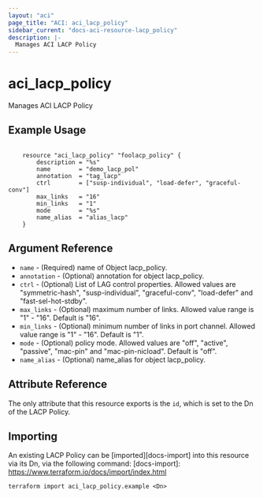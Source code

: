 ```yaml
---
layout: "aci"
page_title: "ACI: aci_lacp_policy"
sidebar_current: "docs-aci-resource-lacp_policy"
description: |-
  Manages ACI LACP Policy
---
```


# aci_lacp_policy #
Manages ACI LACP Policy

## Example Usage ##

```hcl

	resource "aci_lacp_policy" "foolacp_policy" {
		description = "%s"
		name        = "demo_lacp_pol"
		annotation  = "tag_lacp"
		ctrl        = ["susp-individual", "load-defer", "graceful-conv"]
		max_links   = "16"
		min_links   = "1"
		mode        = "%s"
		name_alias  = "alias_lacp"
	}

```


## Argument Reference ##
* `name` - (Required) name of Object lacp_policy.
* `annotation` - (Optional) annotation for object lacp_policy.
* `ctrl` - (Optional) List of LAG control properties. Allowed values are "symmetric-hash", "susp-individual", "graceful-conv", "load-defer" and "fast-sel-hot-stdby".
* `max_links` - (Optional) maximum number of links. Allowed value range is "1" - "16". Default is "16".
* `min_links` - (Optional) minimum number of links in port channel. Allowed value range is "1" - "16". Default is "1".
* `mode` - (Optional) policy mode. Allowed values are "off", "active", "passive", "mac-pin" and "mac-pin-nicload". Default is "off".
* `name_alias` - (Optional) name_alias for object lacp_policy.



## Attribute Reference

The only attribute that this resource exports is the `id`, which is set to the
Dn of the LACP Policy.

## Importing ##

An existing LACP Policy can be [imported][docs-import] into this resource via its Dn, via the following command:
[docs-import]: https://www.terraform.io/docs/import/index.html


```
terraform import aci_lacp_policy.example <Dn>
```